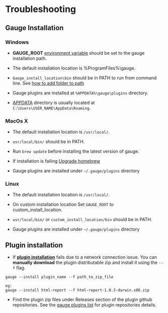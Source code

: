 # Troubleshooting

## Gauge Installation
### Windows

* **GAUGE_ROOT** [environment variable](http://www.computerhope.com/issues/ch000549.htm) should be set to the gauge installation path.

* The default installation location is %ProgramFiles%\gauge.

* ```Gauge_install_location\bin``` should be in PATH to run from command line. See [how to add folder to path](http://windowsitpro.com/systems-management/how-can-i-add-new-folder-my-system-path)
* Gauge plugins are installed at ```%APPDATA%\gauge\plugins``` directory.

* [APPDATA](http://windows.microsoft.com/en-in/windows-8/what-appdata-folder) directory is usually located at ```C:\Users\USER_NAME\AppData\Roaming```.

### MacOs X
* The default installation location is ```/usr/local/```.

* ```usr/local/bin/``` should be in PATH.

* Run `brew update` before installing the latest version of gauge.

* If installation is failing [Upgrade homebrew](https://github.com/Homebrew/homebrew/blob/master/share/doc/homebrew/FAQ.md#faq)

* Gauge plugins are installed under ```~/.gauge/plugins``` directory

### Linux
* The default installation location is ```/usr/local/```.

* On custom installation location Set ```GAUGE_ROOT``` to custom_install_location.

* ```usr/local/bin/``` or ```custom_install_location/bin``` should be in PATH.

* Gauge plugins are installed under ```~/.gauge/plugins``` directory

## Plugin installation

* If **[plugin installation](../../plugins/installation.md)** fails due to a network connection issue. You can **manually download** the plugin distributable zip and install it using the ```--f``` flag.

````
gauge --install plugin_name --f path_to_zip_file

eg:
gauge --install html-report --f html-report-1.0.3-darwin.x86.zip
````
* Find the plugin zip files under Releases section of the plugin github repositories. See the [gauge plugins list](../plugins/list.md) for plugin repositories details.
